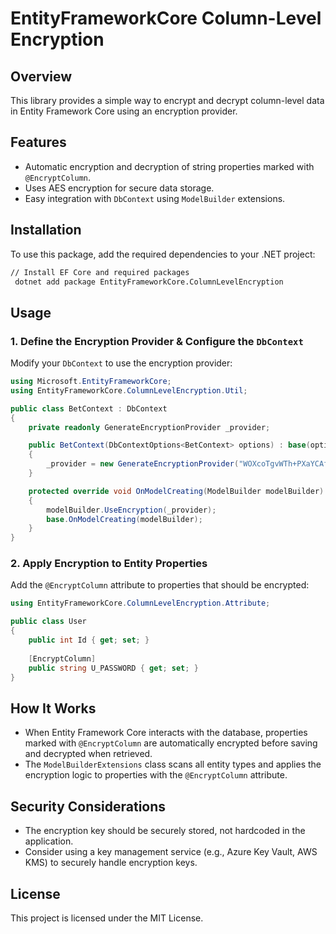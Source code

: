 # EntityFrameworkCore Column-Level Encryption

## Overview
This library provides a simple way to encrypt and decrypt column-level data in Entity Framework Core using an encryption provider.

## Features
- Automatic encryption and decryption of string properties marked with `@EncryptColumn`.
- Uses AES encryption for secure data storage.
- Easy integration with `DbContext` using `ModelBuilder` extensions.

## Installation
To use this package, add the required dependencies to your .NET project:

```sh
// Install EF Core and required packages
 dotnet add package EntityFrameworkCore.ColumnLevelEncryption
```

## Usage

### 1. Define the Encryption Provider & Configure the `DbContext`

Modify your `DbContext` to use the encryption provider:

```csharp
using Microsoft.EntityFrameworkCore;
using EntityFrameworkCore.ColumnLevelEncryption.Util;

public class BetContext : DbContext
{
    private readonly GenerateEncryptionProvider _provider;

    public BetContext(DbContextOptions<BetContext> options) : base(options)
    {
        _provider = new GenerateEncryptionProvider("WOXcoTgvWTh+PXaYCAfiEQ==");
    }

    protected override void OnModelCreating(ModelBuilder modelBuilder)
    {
        modelBuilder.UseEncryption(_provider);
        base.OnModelCreating(modelBuilder);
    }
}
```

### 2. Apply Encryption to Entity Properties

Add the `@EncryptColumn` attribute to properties that should be encrypted:

```csharp
using EntityFrameworkCore.ColumnLevelEncryption.Attribute;

public class User
{
    public int Id { get; set; }
    
    [EncryptColumn]
    public string U_PASSWORD { get; set; }
}
```



## How It Works
- When Entity Framework Core interacts with the database, properties marked with `@EncryptColumn` are automatically encrypted before saving and decrypted when retrieved.
- The `ModelBuilderExtensions` class scans all entity types and applies the encryption logic to properties with the `@EncryptColumn` attribute.

## Security Considerations
- The encryption key should be securely stored, not hardcoded in the application.
- Consider using a key management service (e.g., Azure Key Vault, AWS KMS) to securely handle encryption keys.

## License
This project is licensed under the MIT License.

